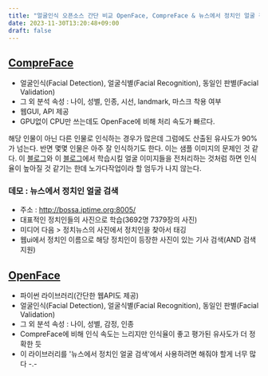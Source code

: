 ```yaml
---
title: "얼굴인식 오픈소스 간단 비교 OpenFace, CompreFace & 뉴스에서 정치인 얼굴 검색 데모"
date: 2023-11-30T13:20:48+09:00
draft: false
---
```


## [CompreFace](https://github.com/exadel-inc/CompreFace)

* 얼굴인식(Facial Detection), 얼굴식별(Facial Recognition), 동일인 판별(Facial Validation)
* 그 외 분석 속성 : 나이, 성별, 인종, 시선, landmark, 마스크 착용 여부
* 웹GUI, API 제공
* GPU없이 CPU만 쓰는데도 OpenFace에 비해 처리 속도가 빠르다.

해당 인물이 아닌 다른 인물로 인식하는 경우가 많은데 그럼에도 산출된 유사도가 90%가 넘는다.
반면 몇몇 인물은 아주 잘 인식하기도 한다. 이는 샘플 이미지의 문제인 것 같다.
이 [블로그](https://hyunah-home.tistory.com/entry/%EA%B8%B0%EC%A1%B4%EC%9D%98-%EC%96%BC%EA%B5%B4-%EC%9D%B8%EC%8B%9D-%EB%AA%A8%EB%8D%B8%EB%93%A4FaceNet-VGG-Face%EC%9D%84-%EC%9D%B4%EC%9A%A9%ED%95%B4-%ED%95%9C%EA%B5%AD%EC%9D%B8-%EC%96%BC%EA%B5%B4-%EC%9D%B8%EC%8B%9D%ED%95%B4%EB%B3%B4%EA%B8%B0?category=1019729)와 이 [블로그](https://brunch.co.kr/@tobesoft-ai/6)에서 학습시킬 얼굴 이미지들을 전처리하는 것처럼 하면 인식율이 높아질 것 같기는 한데
노가다작업이라 할 엄두가 나지 않는다.

### 데모 : 뉴스에서 정치인 얼굴 검색

* 주소 : http://bossa.iptime.org:8005/
* 대표적인 정치인들의 사진으로 학습(3692명 7379장의 사진)
* 미디어 다음 > 정치뉴스의 사진에서 정치인을 찾아서 태깅
* 웹ui에서 정치인 이름으로 해당 정치인이 등장한 사진이 있는 기사 검색(AND 검색 지원)

## [OpenFace](https://github.com/serengil/deepface)

* 파이썬 라이브러리(간단한 웹API도 제공)
* 얼굴인식(Facial Detection), 얼굴식별(Facial Recognition), 동일인 판별(Facial Validation)
* 그 외 분석 속성 : 나이, 성별, 감정, 인종
* CompreFace에 비해 인식 속도는 느리지만 인식율이 좋고 평가된 유사도가 더 정확한 듯
* 이 라이브러리를 '뉴스에서 정치인 얼굴 검색'에서 사용하려면 해줘야 할게 너무 많다 -.-